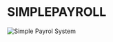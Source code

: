 # SIMPLEPAYROLL
![Simple Payrol System](https://github.com/Sfted-vy5chctkbub/SIMPLEPAYROLL/assets/145266495/644b7e38-7380-4b37-96b5-dc50fc440c0a)
